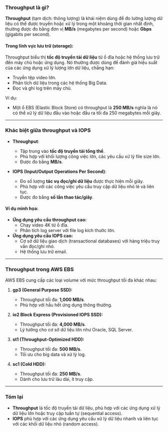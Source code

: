 ### **Throughput là gì?**

**Throughput** (tạm dịch: thông lượng) là khái niệm dùng để đo lường lượng dữ liệu có thể được truyền hoặc xử lý trong một khoảng thời gian nhất định, thường được đo bằng đơn vị **MB/s** (megabytes per second) hoặc **Gbps** (gigabits per second). 

#### **Trong lĩnh vực lưu trữ (storage):**
Throughput biểu thị **tốc độ truyền tải dữ liệu** từ ổ đĩa hoặc hệ thống lưu trữ đến máy chủ hoặc ứng dụng. Nó thường được dùng để đánh giá hiệu suất của các ứng dụng xử lý lượng lớn dữ liệu, chẳng hạn:

- Truyền tệp video lớn.
- Phân tích dữ liệu trong các hệ thống Big Data.
- Đọc và ghi log trên máy chủ.

Ví dụ:
- Một ổ EBS (Elastic Block Store) có throughput là **250 MB/s** nghĩa là nó có thể xử lý dữ liệu đầu vào hoặc đầu ra tối đa 250 megabytes mỗi giây.

---

### **Khác biệt giữa throughput và IOPS**
- **Throughput**:
  - Tập trung vào **tốc độ truyền tải tổng thể**.
  - Phù hợp với khối lượng công việc lớn, các yêu cầu xử lý file size lớn.
  - Được đo bằng **MB/s**.

- **IOPS (Input/Output Operations Per Second)**:
  - Đo số lượng **tác vụ đọc/ghi dữ liệu** được thực hiện mỗi giây.
  - Phù hợp với các công việc yêu cầu truy cập dữ liệu nhỏ lẻ và liên tục.
  - Được đo bằng **số lần thao tác/giây**.

#### **Ví dụ minh họa:**
- **Ứng dụng yêu cầu throughput cao:** 
  - Chạy video 4K từ ổ đĩa.
  - Phân tích log server với file log kích thước lớn.
- **Ứng dụng yêu cầu IOPS cao:**
  - Cơ sở dữ liệu giao dịch (transactional databases) với hàng triệu truy vấn đọc/ghi nhỏ.
  - Hệ thống lưu trữ email.

---

### **Throughput trong AWS EBS**
AWS EBS cung cấp các loại volume với mức throughput tối đa khác nhau:

1. **gp3 (General Purpose SSD):**
   - Throughput tối đa: **1,000 MB/s**.
   - Phù hợp với hầu hết ứng dụng thông thường.

2. **io2 Block Express (Provisioned IOPS SSD):**
   - Throughput tối đa: **4,000 MB/s**.
   - Lý tưởng cho cơ sở dữ liệu lớn như Oracle, SQL Server.

3. **st1 (Throughput-Optimized HDD):**
   - Throughput tối đa: **500 MB/s**.
   - Tối ưu cho big data và xử lý log.

4. **sc1 (Cold HDD):**
   - Throughput tối đa: **250 MB/s**.
   - Dành cho lưu trữ lâu dài, ít truy cập.

---

### **Tóm lại**
- **Throughput** là tốc độ truyền tải dữ liệu, phù hợp với các ứng dụng xử lý dữ liệu lớn hoặc truy cập tuần tự (sequential access).
- **IOPS** phù hợp với các ứng dụng yêu cầu xử lý dữ liệu nhanh và liên tục với các khối dữ liệu nhỏ (random access).